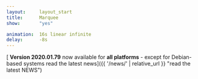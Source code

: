 ```yaml
---
layout:		layout_start
title:		Marquee
show:		"yes"

animation:	16s linear infinite
delay:		-8s
---
```

[<span class="icon fa-bullhorn"></span> **Version 2020.01.79** now available for **all platforms** - except for Debian-based systems <span class="icon fa-code"></span> read the latest news]({{ '/news/' | relative_url }} "read the latest NEWS")